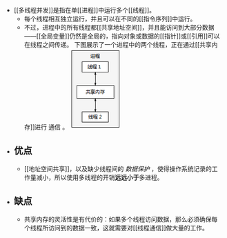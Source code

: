 - [[多线程并发]]是指在单[[进程]]中运行多个[[线程]]。
	- 每个线程相互独立运行，并且可以在不同的[[指令序列]]中运行。
	- 不过，进程中的所有线程都[[共享地址空间]]，并且能访问到大部分数据——[[全局变量]]仍然是全局的，指向对象或数据的[[指针]]或[[引用]]可以在线程之间传递。
	  下图展示了一个进程中的两个线程，正在通过[[共享内存]]进行 通信 。
	  ![image.png](../assets/image_1699889907028_0.png)
- ## 优点
	- [[地址空间共享]]，以及缺少线程间的 *数据保护* ，使得操作系统记录的工作量减小，所以使用多线程的开销**远远小于**多进程。
- ## 缺点
	- 共享内存的灵活性是有代价的：如果多个线程访问数据，那么必须确保每个线程所访问到的数据一致，这就需要对[[线程通信]]做大量的工作。